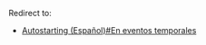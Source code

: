 Redirect to:

*   [Autostarting (Español)#En eventos temporales](/index.php/Autostarting_(Espa%C3%B1ol)#En_eventos_temporales "Autostarting (Español)")
